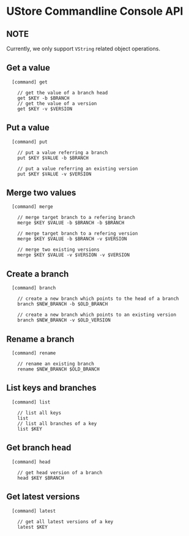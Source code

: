 # UStore Commandline Console API

## NOTE

Currently, we only support ``VString`` related object operations.

## <a name="get">Get a value</a>

```
  [command] get

    // get the value of a branch head
    get $KEY -b $BRANCH
    // get the value of a version
    get $KEY -v $VERSION
```

## <a name="put">Put a value</a>

```
  [command] put

    // put a value referring a branch
    put $KEY $VALUE -b $BRANCH

    // put a value referring an existing version
    put $KEY $VALUE -v $VERSION
```

## <a name="merge">Merge two values</a>

```
  [command] merge

    // merge target branch to a refering branch
    merge $KEY $VALUE -b $BRANCH -b $BRANCH

    // merge target branch to a refering version
    merge $KEY $VALUE -b $BRANCH -v $VERSION

    // merge two existing versions
    merge $KEY $VALUE -v $VERSION -v $VERSION
```

## <a name="branch">Create a branch</a>

```
  [command] branch

    // create a new branch which points to the head of a branch
    branch $NEW_BRANCH -b $OLD_BRANCH

    // create a new branch which points to an existing version
    branch $NEW_BRANCH -v $OLD_VERSION
```

## <a name="rename">Rename a branch</a>

```
  [command] rename

    // rename an existing branch
    rename $NEW_BRANCH $OLD_BRANCH
```

## <a name="list">List keys and branches</a>

```
  [command] list

    // list all keys
    list
    // list all branches of a key
    list $KEY
```

## <a name="head">Get branch head</a>

```
  [command] head

    // get head version of a branch
    head $KEY $BRANCH
```

## <a name="latest">Get latest versions</a>

```
  [command] latest

    // get all latest versions of a key
    latest $KEY
```
